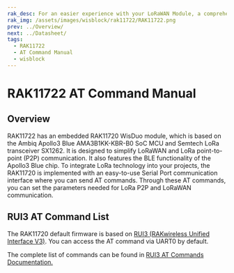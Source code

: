 ```yaml
---
rak_desc: For an easier experience with your LoRaWAN Module, a comprehensive list of commands for the LoRa P2P and LoRaWAN communication is provided. A serial communication interface is also presented for the two-way communication of the RAK11722.
rak_img: /assets/images/wisblock/rak11722/RAK11722.png
prev: ../Overview/
next: ../Datasheet/
tags:
  - RAK11722
  - AT Command Manual
  - wisblock
---
```



# RAK11722 AT Command Manual

## Overview

RAK11722 has an embedded RAK11720 WisDuo module, which is based on the Ambiq Apollo3 Blue AMA3B1KK-KBR-B0 SoC MCU and Semtech LoRa transceiver SX1262. It is designed to simplify LoRaWAN and LoRa point-to-point (P2P) communication. It also features the BLE functionality of the Apollo3 Blue chip. To integrate LoRa technology into your projects, the RAK11720 is implemented with an easy-to-use Serial Port communication interface where you can send AT commands. Through these AT commands, you can set the parameters needed for LoRa P2P and LoRaWAN communication.

## RUI3 AT Command List

The RAK11720 default firmware is based on [RUI3 (RAKwireless Unified Interface V3)](/RUI3/#overview). You can access the AT command via UART0 by default.

The complete list of commands can be found in [RUI3 AT Commands Documentation.](/RUI3/Serial-Operating-Modes/AT-Command-Manual/#content)